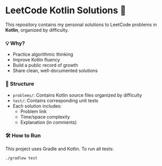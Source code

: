 # LeetCode Kotlin Solutions 🚀

This repository contains my personal solutions to LeetCode problems in **Kotlin**, organized by difficulty.

### 💡 Why?
- Practice algorithmic thinking
- Improve Kotlin fluency
- Build a public record of growth
- Share clean, well-documented solutions

### 📁 Structure
- `problems/`: Contains Kotlin source files organized by difficulty
- `test/`: Contains corresponding unit tests
- Each solution includes:
    - Problem link
    - Time/space complexity
    - Explanation (in comments)

### 🛠️ How to Run
This project uses Gradle and Kotlin. To run all tests:

```bash
./gradlew test
